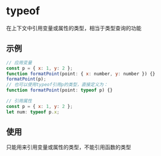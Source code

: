 # typeof

在上下文中引用变量或属性的类型，相当于类型查询的功能

## 示例

```js
// 应用变量
const p = { x: 1, y: 2 };
function formatPoint(point: { x: number, y: number }) {}
formatPoint(p);
// 也可以使用typeof引用p的类型，直接定义为：
function formatPoint(point: typeof p) {}
```

```js
// 引用属性
const p = { x: 1, y: 2 };
let num: typeof p.x;
```

## 使用

只能用来引用变量或属性的类型，不能引用函数的类型
